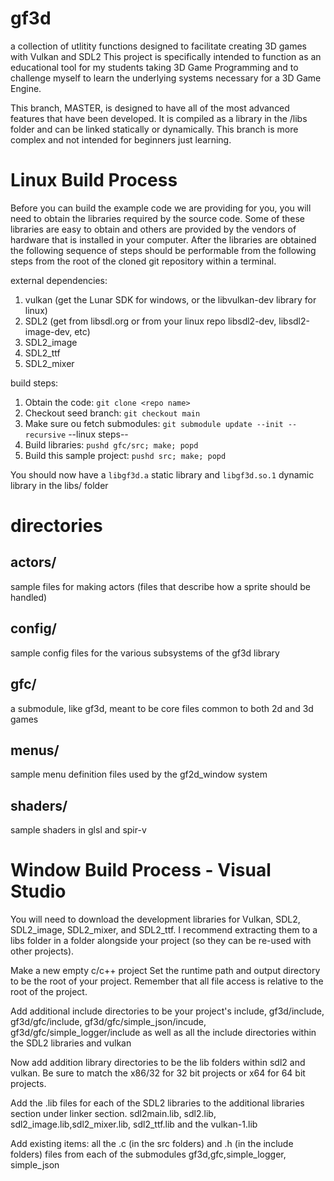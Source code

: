 # gf3d
a collection of utlitity functions designed to facilitate creating 3D games with Vulkan and SDL2
This project is specifically intended to function as an educational tool for my students taking 3D Game Programming and to challenge myself to learn the underlying systems necessary for a 3D Game Engine.

This branch, MASTER, is designed to have all of the most advanced features that have been developed.  It is compiled as a library in the /libs folder and can be linked statically or dynamically.  This branch is more complex and not intended for beginners just learning.


# Linux Build Process

Before you can build the example code we are providing for you, you will need to obtain the libraries required
by the source code. Some of these libraries are easy to obtain and others are provided by the vendors of hardware
that is installed in your computer. After the libraries are obtained the following sequence of steps should be
performable from the following steps from the root of the cloned git repository within a terminal. 

external dependencies:
1. vulkan (get the Lunar SDK for windows, or the libvulkan-dev library for linux)
2. SDL2 (get from libsdl.org or from your linux repo libsdl2-dev, libsdl2-image-dev, etc)
3. SDL2_image
4. SDL2_ttf
5. SDL2_mixer

build steps:
1. Obtain the code: `git clone <repo name>`
2. Checkout seed branch: `git checkout main`
3. Make sure ou fetch submodules: `git submodule update --init --recursive`
--linux steps--
4. Build libraries: `pushd gfc/src; make; popd`
5. Build this sample project: `pushd src; make; popd`

You should now have a `libgf3d.a` static library and `libgf3d.so.1` dynamic library in the libs/ folder 

# directories
## actors/
sample files for making actors (files that describe how a sprite should be handled)
## config/
sample config files for the various subsystems of the gf3d library
## gfc/
a submodule, like gf3d, meant to be core files common to both 2d and 3d games
## menus/
sample menu definition files used by the gf2d_window system
## shaders/
sample shaders in glsl and spir-v

# Window Build Process - Visual Studio
You will need to download the development libraries for Vulkan, SDL2, SDL2_image, SDL2_mixer, and SDL2_ttf.  I recommend extracting them to a libs folder in a folder alongside your project (so they can be re-used with other projects).  

Make a new empty c/c++ project
Set the runtime path and output directory to be the root of your project.  Remember that all file access is relative to the root of the project.

Add additional include directories to be your project's include, gf3d/include, gf3d/gfc/include, gf3d/gfc/simple_json/incude, gf3d/gfc/simple_logger/include as well as all the include directories within the SDL2 libraries and vulkan

Now add addition library directories to be the lib folders within sdl2 and vulkan.  Be sure to match the x86/32 for 32 bit projects or x64 for 64 bit projects.

Add the .lib files for each of the SDL2 libraries to the additional libraries section under linker section.  sdl2main.lib, sdl2.lib, sdl2_image.lib,sdl2_mixer.lib, sdl2_ttf.lib and the vulkan-1.lib 

Add existing items: all the .c (in the src folders) and .h (in the include folders) files from each of the submodules gf3d,gfc,simple_logger, simple_json

